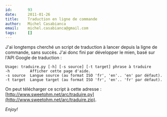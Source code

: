 ```yaml
---
id:       93
date:     2011-01-26
title:    Traduction en ligne de commande
author:   Michel Casabianca
email:    michel.casabianca@gmail.com
tags:     []
---
```


J'ai longtemps cherché un script de traduction à lancer depuis la ligne de commande, sans succès. J'ai donc fini par développer le mien, basé sur l'API Google de traduction :

```
Usage: traduire.py [-h] [-s source] [-t target] phrase à traduire
-h         Afficher cette page d'aide.
-s source  Langue source (au format ISO 'fr', 'en'.. 'en' par défaut).
-t target  Langue target (au format ISO 'fr', 'en'.. 'fr' par défaut).
```

On peut télécharger ce script à cette adresse : [http://www.sweetohm.net/arc/traduire.py](http://www.sweetohm.net/arc/traduire.zip).

*Enjoy!*


